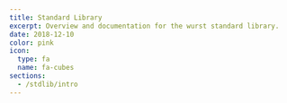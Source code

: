 ```yaml
---
title: Standard Library
excerpt: Overview and documentation for the wurst standard library.
date: 2018-12-10
color: pink
icon:
  type: fa
  name: fa-cubes
sections:
  - /stdlib/intro
---
```

